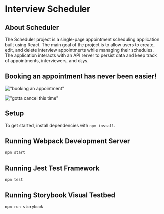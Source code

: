 # Interview Scheduler

## About Scheduler

The Scheduler project is a single-page appointment scheduling application built using React. The main goal of the project is to allow users to create, edit, and delete interview appointments while managing their schedules. The application interacts with an API server to persist data and keep track of appointments, interviewers, and days.

## Booking an appointment has never been easier!

!["booking an appointment"]()

!["gotta cancel this time"]()


## Setup

To get started, install dependencies with `npm install`.

## Running Webpack Development Server

```sh
npm start
```

## Running Jest Test Framework

```sh
npm test
```

## Running Storybook Visual Testbed

```sh
npm run storybook
```
